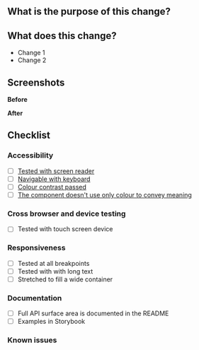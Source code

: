 ## What is the purpose of this change?

<!--
Give a brief summary of why you are proposing this change or new feature.
Please ensure you have read our Contributing Guidelines:
https://www.theguardian.design/2a1e5182b/p/77c9d9-contributing
-->

## What does this change?

<!--
Give an overview of the changes you have made.
-->

-   Change 1
-   Change 2

## Screenshots

<!--
If you are not making changes to the design, please delete this section.
-->

**Before**

**After**

## Checklist

### Accessibility

-   [ ] [Tested with screen reader](https://www.theguardian.design/2a1e5182b/p/6691bb-accessibility/t/78ac51)
-   [ ] [Navigable with keyboard](https://www.theguardian.design/2a1e5182b/p/6691bb-accessibility/t/009027)
-   [ ] [Colour contrast passed](https://www.theguardian.design/2a1e5182b/p/6691bb-accessibility/t/58dbf2)
-   [ ] [The component doesn't use only colour to convey meaning](https://www.theguardian.design/2a1e5182b/p/6691bb-accessibility/t/61524d)

### Cross browser and device testing

-   [ ] Tested with touch screen device

### Responsiveness

<!--
If there are guidelines around how much content the
component can support, or how wide its container
may get, please specify them in the documentation section
-->

-   [ ] Tested at all breakpoints
-   [ ] Tested with with long text
-   [ ] Stretched to fill a wide container

### Documentation

-   [ ] Full API surface area is documented in the README
-   [ ] Examples in Storybook

<!--
If we need to make changes to the documentation website,
please specify them here
-->

### Known issues

<!--
If there are known issues, please specify them here
-->
